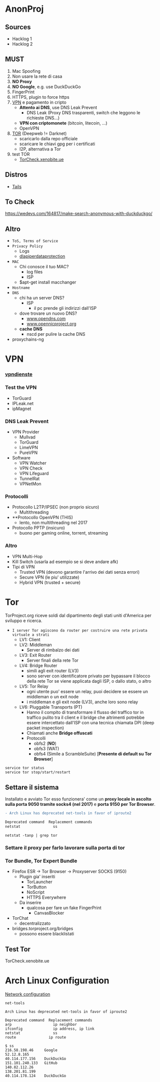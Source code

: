 # AnonProj

## Sources

- Hacklog 1
- Hacklog 2

## MUST
1. Mac Spoofing
2. Non usare la rete di casa
3. **NO Proxy**
4. **NO Google**, e.g. use DuckDuckGo
5. FingerPrint
6. HTTPS, plugin to force https
7. [VPN](#vpn) e pagamento in cripto
    - **Attento ai DNS**, use DNS Leak Prevent
      - DNS Leak (Proxy DNS trasparenti, switch che leggono le richieste DNS...)
    - **VPN con criptomonete** (bitcoin, litecoin, ...)
    - OpenVPN
8. [TOR](#tor) (Deepweb != Darknet)
    - scaricarlo dalla repo officiale
    - scaricare le chiavi gpg per i certificati
    - I2P, alternativa a Tor
9. test TOR
    - [TorCheck.xenobite.ue](https://torcheck.xenobite.eu/)

## Distros

- [Tails](https://tails.boum.org/)

## To Check

https://wedevs.com/164817/make-search-anonymous-with-duckduckgo/

## Altro

- ```ToS, Terms of Service```
- ```Privacy Policy```
  - Logs
  - [dlapiperdataprotection](https://www.dlapiperdataprotection.com/)
- ```MAC```
  - Chi conosce il tuo MAC?
    - log files
    - ISP
  - $apt-get install macchanger
- ```Hostname```
- ```DNS```
  - chi ha un server DNS?
    - ISP
      - il pc prende gli indirizzi dall'ISP
  - dove trovare un nuovo DNS?
    - www.opendns.com
    - www.opennicproject.org
  - **cache DNS**
    - nscd per pulire la cache DNS
- proxychains-ng

# VPN

### [vpndienste](http://www.vpndienste.com/)

### Test the VPN

- TorGuard
- IPLeak.net
- ipMagnet

### DNS Leak Prevent

- VPN Provider
  - Mullvad
  - TorGuard
  - LimeVPN
  - PureVPN
- Software
  - VPN Watcher
  - VPN Check
  - VPN Lifeguard
  - TunnelRat
  - VPNetMon

### Protocolli

- Protocollo L2TP/IPSEC (non proprio sicuro)
  - Multithreading
- **Protocollo OpenVPN (THIS)
  - lento, non multithreading nel 2017
- Protocollo PPTP (insicuro)
  - buono per gaming online, torrent, streaming

### Altro

- VPN Multi-Hop
- Kill Switch (usarla ad esempio se si deve andare afk)
- Tipi di VPN
  - Trusted VPN (devono garantire l'arrivo dei dati senza errori)
  - Secure VPN (le piu' utilizzate)
  - Hybrid VPN (trusted + secure)

# Tor

TorProject.org riceve soldi dal dipartimento degli stati uniti d'America per sviluppo e ricerca.
- ```I server Tor agiscono da router per costruire una rete privata virtuale a strati```
  - LV1: Client
  - LV2: Middleman
    - Server di rimbalzo dei dati
  - LV3: Exit Router
    - Server finali della rete Tor
  - LV4: Bridge Router
    - simili agli exit router (LV3)
    - sono server con identificatore privato per bypassare il blocco della rete Tor se viene applicata dagli ISP, o dallo stato, o altro
  - LV5: Tor Relay
    - ogni utente puo' essere un relay, puoi decidere se essere un middleman o un exit node
    - i middleman e gli exit node (LV3), anche loro sono relay
  - LV6: Pluggable Transports (PT)
    - Hanno il compito di transformare il flusso del traffico tor in traffico pulito tra il client e il bridge che altrimenti potrebbe essere intercettato dall'ISP con una tecnica chiamata DPI (deep packet inspection)
    - Chiamati anche **Bridge offuscati**
    - Protocolli
      - obfs2 (**NO**)
      - obfs3 (WAT)
      - obfs4 (Simile a ScrambleSuite) [**Presente di default su Tor Browser**]
 
```
service tor status
service tor stop/start/restart
```
## Settare il sistema

Installato e avviato Tor esso funzionera' come un **proxy locale in ascolto sulla porta 9050 tramite socks4 (nel 2017)** e **porta 9150 per Tor Browser**.

```diff
- Arch Linux has deprecated net-tools in favor of iproute2

Deprecated command 	Replacement commands
netstat 	          ss
```
```
netstat -tanp | grep tor
```

### Settare il proxy per farlo lavorare sulla porta di tor

### Tor Bundle, Tor Expert Bundle

- Firefox ESR -> Tor Browser -> Proxyserver SOCKS (9150)
  - Plugin gia' inseriti
    - TorLauncher
    - TorButton
    - NoScript
    - HTTPS Everywhere
  - Da inserire
    - qualcosa per fare un fake FingerPrint
      - CanvasBlocker
- TorChat
  - decentralizzato
- bridges.torproject.org/bridges
  - possono essere blacklistati

## Test Tor

TorCheck.xenobite.ue
















# Arch Linux Configuration

[Network configuration](https://wiki.archlinux.org/index.php/Network_configuration)

```
net-tools

Arch Linux has deprecated net-tools in favor of iproute2

Deprecated command 	Replacement commands
arp 	              ip neighbor
ifconfig 	          ip address, ip link
netstat 	          ss
route 	            ip route

$ ss
216.58.198.46     Google
52.12.8.165
40.114.177.156    DuckDuckGo
151.101.240.133   GitHub
140.82.112.26
138.201.81.199
40.114.178.124    DuckDuckGo
```
